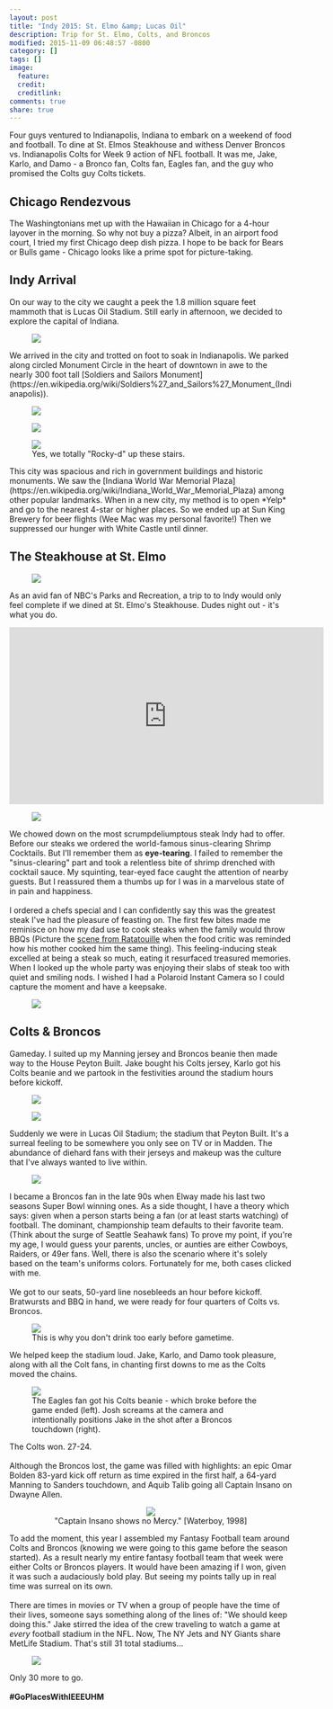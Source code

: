 ```yaml
---
layout: post
title: "Indy 2015: St. Elmo &amp; Lucas Oil"
description: Trip for St. Elmo, Colts, and Broncos
modified: 2015-11-09 06:48:57 -0800
category: []
tags: []
image:
  feature: 
  credit: 
  creditlink: 
comments: true
share: true
---
```


Four guys ventured to Indianapolis, Indiana to embark on a weekend of food and football. To dine at St. Elmos Steakhouse and withess Denver Broncos vs. Indianapolis Colts for Week 9 action of NFL football. It was me, Jake, Karlo, and Damo - a Bronco fan, Colts fan, Eagles fan, and the guy who promised the Colts guy Colts tickets.

## Chicago Rendezvous
The Washingtonians met up with the Hawaiian in Chicago for a 4-hour layover in the morning. So why not buy a pizza? Albeit, in an airport food court, I tried my first Chicago deep dish pizza. I hope to be back for Bears or Bulls game - Chicago looks like a prime spot for picture-taking.


## Indy Arrival
On our way to the city we caught a peek the 1.8 million square feet mammoth that is Lucas Oil Stadium. Still early in afternoon, we decided to explore the capital of Indiana. 
<figure>
	<img src="/images/indy-2015/lucasoil-1.png">
</figure>
We arrived in the city and trotted on foot to soak in Indianapolis. We parked along circled Monument Circle in the heart of downtown in awe to the nearly 300 foot tall [Soldiers and Sailors Monument](https://en.wikipedia.org/wiki/Soldiers%27_and_Sailors%27_Monument_(Indianapolis)). 

<figure>
	<img src="/images/indy-2015/monumentcircle-2.png">
</figure>
<figure>
	<img src="/images/indy-2015/monumentcircle-3.png">
</figure>
<figure>
	<img src="/images/indy-2015/indianawarmemorial-1.png">
	<figcaption>Yes, we totally "Rocky-d" up these stairs.</figcaption>
</figure>
This city was spacious and rich in government buildings and historic monuments. We saw the [Indiana World War Memorial Plaza](https://en.wikipedia.org/wiki/Indiana_World_War_Memorial_Plaza) among other popular landmarks. When in a new city, my method is to open *Yelp* and go to the nearest 4-star or higher places. So we ended up at Sun King Brewery for beer flights (Wee Mac was my personal favorite!) Then we suppressed our hunger with White Castle until dinner.


## The Steakhouse at St. Elmo

<figure>
	<img src="/images/indy-2015/stelmos-0.png">
</figure>

As an avid fan of NBC's Parks and Recreation, a trip to to Indy would only feel complete if we dined at St. Elmo's Steakhouse. Dudes night out - it's what you do.

<iframe width="560" height="315" src="https://www.youtube.com/embed/8Ds2bwPAuP0" frameborder="0" allowfullscreen></iframe>
<figure>
	<img src="/images/indy-2015/stelmos-1.png">
</figure>

We chowed down on the most scrumpdeliumptous steak Indy had to offer. Before our steaks we ordered the world-famous sinus-clearing Shrimp Cocktails. But I'll remember them as **eye-tearing**. I failed to remember the "sinus-clearing" part and took a relentless bite of shrimp drenched with cocktail sauce. My squinting, tear-eyed face caught the attention of nearby guests. But I reassured them a thumbs up for I was in a marvelous state of in pain and happiness. 
<br><br>
I ordered a chefs special and I can confidently say this was the greatest steak I've had the pleasure of feasting on. The first few bites made me reminisce on how my dad use to cook steaks when the family would throw BBQs (Picture the [scene from Ratatouille](https://www.youtube.com/watch?v=3YG4h5GbTqU) when the food critic was reminded how his mother cooked him the same thing). This feeling-inducing steak excelled at being a steak so much, eating it resurfaced treasured memories. When I looked up the whole party was enjoying their slabs of steak too with quiet and smiling nods. I wished I had a Polaroid Instant Camera so I could capture the moment and have a keepsake.

<figure>
	<img src="/images/indy-2015/stelmos-2.png">
</figure>



## Colts & Broncos

Gameday. I suited up my Manning jersey and Broncos beanie then made way to the House Peyton Built. Jake bought his Colts jersey, Karlo got his Colts beanie and we partook in the festivities around the stadium hours before kickoff.
<figure>
	<img src="/images/indy-2015/lucasoil-2.png">
</figure>

<figure>
	<img src="/images/indy-2015/lucasoil-4.png">
</figure>

Suddenly we were in Lucas Oil Stadium; the stadium that Peyton Built. It's a surreal feeling to be somewhere you only see on TV or in Madden. The abundance of diehard fans with their jerseys and makeup was the culture that I've always wanted to live within.
<figure>
	<img src="/images/indy-2015/lucasoil-5.png">
</figure>
I became a Broncos fan in the late 90s when Elway made his last two seasons Super Bowl winning ones. As a side thought, I have a theory which says: given when a person starts being a fan (or at least starts watching) of football. The dominant, championship team defaults to their favorite team. (Think about the surge of Seattle Seahawk fans) To prove my point, if you're my age, I would guess your parents, uncles, or aunties are either Cowboys, Raiders, or 49er fans. Well, there is also the scenario where it's solely based on the team's uniforms colors. Fortunately for me, both cases clicked with me. 
<br><br>
We got to our seats, 50-yard line nosebleeds an hour before kickoff. Bratwursts and BBQ in hand, we were ready for four quarters of Colts vs. Broncos.

<figure>
	<img src="/images/indy-2015/lucasoil-6.png">
	<figcaption>This is why you don't drink too early before gametime.</figcaption>
</figure>
We helped keep the stadium loud. Jake, Karlo, and Damo took pleasure, along with all the Colt fans, in chanting first downs to me as the Colts moved the chains.
<figure>
	<img src="/images/indy-2015/lucasoil-10.png">
	<figcaption>The Eagles fan got his Colts beanie - which broke before the game ended (left). Josh screams at the camera and intentionally positions Jake in the shot after a Broncos touchdown (right).</figcaption>
</figure>

The Colts won. 27-24. <br><br>
Although the Broncos lost, the game was filled with highlights: an epic Omar Bolden 83-yard kick off return as time expired in the first half, a 64-yard Manning to Sanders touchdown, and Aquib Talib going all Captain Insano on Dwayne Allen.
<figure><center> 
	<img src="http://www.radass.com/wp-content/uploads/2015/11/Aqib-Talib-pokes-Dwayne-Allen-in-the-Eye2.gif">
	<figcaption>"Captain Insano shows no Mercy." [Waterboy, 1998]</figcaption>
</center>
</figure>


To add the moment, this year I assembled my Fantasy Football team around Colts and Broncos (knowing we were going to this game before the season started). As a result nearly my entire fantasy football team that week were either Colts or Broncos players. It would have been amazing if I won, given it was such a audaciously bold play. But seeing my points tally up in real time was surreal on its own. 
<br><br>
There are times in movies or TV when a group of people have the time of their lives, someone says something along of the lines of: "We should keep doing this." Jake stirred the idea of the crew traveling to watch a game at *every* football stadium in the NFL. Now, The NY Jets and NY Giants share MetLife Stadium. That's still 31 total stadiums...

<figure>
	<img src="/images/indy-2015/lucasoil-9.png">
</figure>

Only 30 more to go.
<br><br>
**#GoPlacesWithIEEEUHM**
